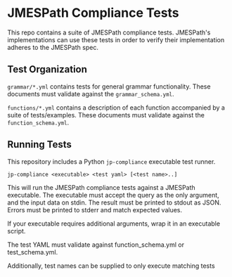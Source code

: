 # JMESPath Compliance Tests

This repo contains a suite of JMESPath compliance tests. JMESPath's implementations can use these tests in order to verify their implementation
adheres to the JMESPath spec.

## Test Organization

`grammar/*.yml` contains tests for general grammar functionality. These documents must validate against the `grammar_schema.yml`.

`functions/*.yml` contains a description of each function accompanied by a suite of tests/examples. These documents must validate against
the `function_schema.yml`.

## Running Tests

This repository includes a Python `jp-compliance` executable test runner.

```
jp-compliance <executable> <test yaml> [<test name>..]
```

This will run the JMESPath compliance tests against a JMESPath executable. The executable must accept the query as the only argument, and the input
data on stdin. The result must be printed to stdout as JSON. Errors must be printed to stderr and match expected values.

If your executable requires additional arguments, wrap it in an executable script.

The test YAML must validate against function_schema.yml or test_schema.yml.

Additionally, test names can be supplied to only execute matching tests